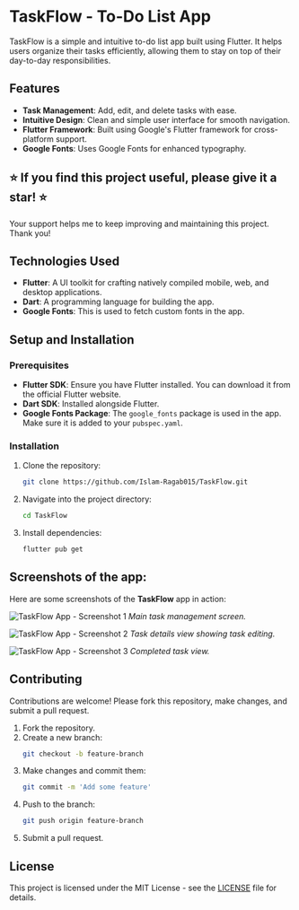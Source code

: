 # TaskFlow - To-Do List App

TaskFlow is a simple and intuitive to-do list app built using Flutter. It helps users organize their tasks efficiently, allowing them to stay on top of their day-to-day responsibilities.

## Features

- **Task Management**: Add, edit, and delete tasks with ease.
- **Intuitive Design**: Clean and simple user interface for smooth navigation.
- **Flutter Framework**: Built using Google's Flutter framework for cross-platform support.
- **Google Fonts**: Uses Google Fonts for enhanced typography.

## ⭐️ If you find this project useful, please give it a star! ⭐️
Your support helps me to keep improving and maintaining this project. Thank you!

## Technologies Used

- **Flutter**: A UI toolkit for crafting natively compiled mobile, web, and desktop applications.
- **Dart**: A programming language for building the app.
- **Google Fonts**: This is used to fetch custom fonts in the app.

## Setup and Installation

### Prerequisites
- **Flutter SDK**: Ensure you have Flutter installed. You can download it from the official Flutter website.
- **Dart SDK**: Installed alongside Flutter.
- **Google Fonts Package**: The `google_fonts` package is used in the app. Make sure it is added to your `pubspec.yaml`.

### Installation

1. Clone the repository:
    ```bash
    git clone https://github.com/Islam-Ragab015/TaskFlow.git
    ```

2. Navigate into the project directory:
    ```bash
    cd TaskFlow
    ```

3. Install dependencies:
    ```bash
    flutter pub get
    ```

## Screenshots of the app:

Here are some screenshots of the **TaskFlow** app in action:

![TaskFlow App - Screenshot 1](assets/images/1.jpg)
*Main task management screen.*

![TaskFlow App - Screenshot 2](assets/images/2.jpg)
*Task details view showing task editing.*

![TaskFlow App - Screenshot 3](assets/images/3.jpg)
*Completed task view.*

## Contributing

Contributions are welcome! Please fork this repository, make changes, and submit a pull request.

1. Fork the repository.
2. Create a new branch:
    ```bash
    git checkout -b feature-branch
    ```
3. Make changes and commit them:
    ```bash
    git commit -m 'Add some feature'
    ```
4. Push to the branch:
    ```bash
    git push origin feature-branch
    ```
5. Submit a pull request.

## License

This project is licensed under the MIT License - see the [LICENSE](LICENSE) file for details.


